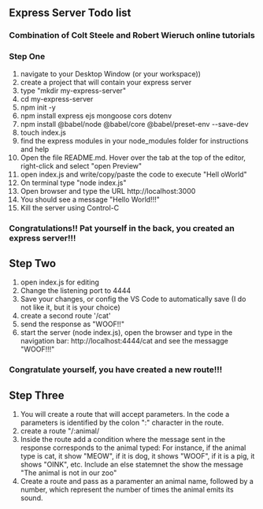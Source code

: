 ## Express Server Todo list

### Combination of Colt Steele and Robert Wieruch online tutorials

### Step One

1. navigate to your Desktop Window (or your workspace))
1. create a project that will contain your express server
1. type "mkdir my-express-server"
1. cd my-express-server
1. npm init -y
1. npm install express ejs mongoose cors dotenv
1. npm install @babel/node @babel/core @babel/preset-env --save-dev
1. touch index.js
1. find the express modules in your node_modules folder for instructions and help
1. Open the file README.md. Hover over the tab at the top of the editor, right-click and select "open Preview"
1. open index.js and write/copy/paste the code to execute "Hell oWorld"
1. On terminal type "node index.js"
1. Open browser and type the URL http://localhost:3000
1. You should see a message "Hello World!!!"
1. Kill the server using Control-C

### Congratulations!! Pat yourself in the back, you created an express server!!!

## Step Two

1. open index.js for editing
1. Change the listening port to 4444
1. Save your changes, or config the VS Code to automatically save (I do not like it, but it is your choice)
1. create a second route '/cat'
1. send the response as "WOOF!!"
1. start the server (node index.js), open the browser and type in the navigation bar: http://localhost:4444/cat and see the messagge "WOOF!!!"

### Congratulate yourself, you have created a new route!!!

## Step Three

1. You will create a route that will accept parameters. In the code a parameters is identified by the colon ":" character in the route.
1. create a route "/:animal/
1. Inside the route add a condition where the message sent in the response corresponds to the animal typed: For instance, if the animal type is cat, it show "MEOW", if it is dog, it shows "WOOF", if it is a pig, it shows "OINK", etc. Include an else statemnet the show the message "The animal is not in our zoo"
1. Create a route and pass as a paramenter an animal name, followed by a number, which represent the number of times the animal emits its sound. 